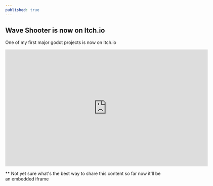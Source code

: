 ```yaml
---
published: true
---
```

## Wave Shooter is now on Itch.io

One of my first major godot projects is now on Itch.io

<iframe frameborder="0" src="https://itch.io/embed-upload/2384732?color=333333" allowfullscreen="" width="640" height="370"><a href="https://willieljohnson.itch.io/wave-shooter">Play Wave Shooter on itch.io</a></iframe>

** Not yet sure what's the best way to share this content so far now it'll be an embedded iframe
